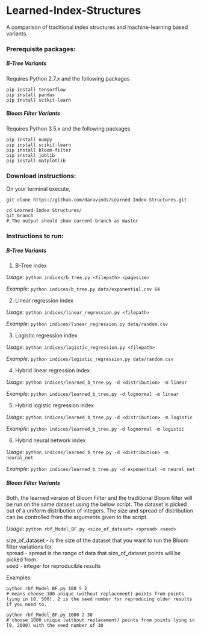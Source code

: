 # Learned-Index-Structures

A comparison of traditional index structures and machine-learning based variants.


### Prerequisite packages:

##### B-Tree Variants
Requires Python 2.7.x and the following packages

```
pip install tensorflow
pip install pandas
pip install scikit-learn
```
##### Bloom Filter Variants
Requires Python 3.5.x and the following packages

```
pip install numpy
pip install scikit-learn
pip install bloom-filter
pip install joblib
pip install matplotlib
```

### Download instructions:

On your terminal execute,

```
git clone https://github.com/daravinds/Learned-Index-Structures.git

cd Learned-Index-Structures/
git branch
# The output should show current branch as master
```

### Instructions to run:

##### B-Tree Variants

1. B-Tree index

*Usage*: `python indices/b_tree.py <filepath> <pagesize>`

*Example*: `python indices/b_tree.py data/exponential.csv 64`

2. Linear regression index

*Usage*: `python indices/linear_regression.py <filepath>`

*Example*: `python indices/linear_regression.py data/random.csv`

3. Logistic regression index

*Usage*: `python indices/logistic_regression.py <filepath>`

*Example*: `python indices/logistic_regression.py data/random.csv`

4. Hybrid linear regression index

*Usage*: `python indices/learned_b_tree.py -d <distribution> -m linear`

*Example*: `python indices/learned_b_tree.py -d lognormal -m linear`

5. Hybrid logistic regression index

*Usage*: `python indices/learned_b_tree.py -d <distribution> -m logistic`

*Example*: `python indices/learned_b_tree.py -d lognormal -m logistic`

6. Hybrid neural network index

*Usage*: `python indices/learned_b_tree.py -d <distribution> -m neural_net`

*Example*: `python indices/learned_b_tree.py -d exponential -m neural_net`


##### Bloom Filter Variants

Both, the learned version of Bloom Filter and the traditional Bloom filter will be run on the same dataset using the below script. The dataset is picked out of a uniform distribution of integers. The size and spread of distribution can be controlled from the arguments given to the script.


*Usage*: `python rbf_Model_BF.py <size_of_dataset> <spread> <seed>`

size_of_dataset - is the size of the dataset that you want to run the Bloom filter variations for.  
spread -  spread is the range of data that size_of_dataset points will be picked from.  
seed - integer for reproducible results

Examples:

```
python rbf_Model_BF.py 100 5 2 
# means choose 100 unique (without replacement) points from points lying in [0, 500). 2 is the seed number for reproducing older results if you need to.

python rbf_Model_BF.py 1000 2 30
# choose 1000 unique (without replacement) points from points lying in [0, 2000) with the seed number of 30
```
